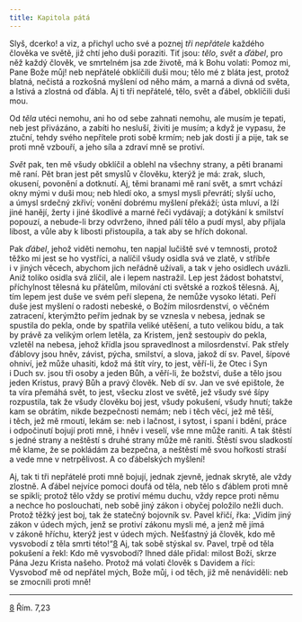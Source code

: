 ```yaml
---
title: Kapitola pátá
---
```


Slyš, dcerko! a viz, a přichyl ucho své a poznej _tři nepřátele_ každého člověka ve světě, již chtí jeho duši poraziti. Tiť jsou: _tělo_, _svět_ a _ďábel_, pro něž každý člověk, ve smrtelném jsa zde životě, má k Bohu volati: Pomoz mi, Pane Bože můj! neb nepřátelé obklíčili duši mou; tělo mé z bláta jest, protož blatná, nečistá a rozkošná myšlení od něho mám, a marná a divná od světa, a lstivá a zlostná od ďábla. Aj ti tři nepřátelé, tělo, svět a ďábel, obklíčili duši mou.

Od _těla_ utéci nemohu, ani ho od sebe zahnati nemohu, ale musím je tepati, neb jest přivázáno, a zabíti ho nesluší, živiti je musím; a když je vypasu, že ztuční, tehdy svého nepřítele proti sobě krmím; neb jak dosti jí a pije, tak se proti mně vzbouří, a jeho síla a zdraví mně se protiví.

_Svět_ pak, ten mě všudy obklíčil a oblehl na všechny strany, a pěti branami mě raní. Pět bran jest pět smyslů v člověku, kterýž je má: zrak, sluch, okusení, povonění a dotknutí. Aj, těmi branami mě raní svět, a smrt vchází okny mými v duši mou; neb hledí oko, a smysl mysli převrátí; slyší ucho, a úmysl srdečný zkřiví; vonění dobrému myšlení překáží; ústa mluví, a lží jiné hanějí, žerty i jiné škodlivé a marné řeči vydávají; a dotýkání k smilství popouzí, a nebude-li brzy odvrženo, ihned pálí tělo a pudí mysl, aby přijala libost, a vůle aby k libosti přistoupila, a tak aby se hřích dokonal.

Pak _ďábel_, jehož viděti nemohu, ten napjal lučiště své v temnosti, protož těžko mi jest se ho vystříci, a nalíčil všudy osidla svá ve zlatě, v stříbře i v jiných věcech, abychom jich neřádně užívali, a tak v jeho osidlech uvázli. Aniž toliko osidla svá zlíčil, ale i lepem nastražil. Lep jest žádost bohatství, příchylnost tělesná ku přátelům, milování cti světské a rozkoš tělesná. Aj, tím lepem jest duše ve svém peří slepena, že nemůže vysoko létati. Peří duše jest myšlení o radosti nebeské, o Božím milosrdenství, o věčném zatracení, kterýmžto peřím jednak by se vznesla v nebesa, jednak se spustila do pekla, onde by spatřila veliké utěšení, a tuto velikou bídu, a tak by právě za velikým orlem letěla, za Kristem, jenž sestoupiv do pekla, vzletěl na nebesa, jehož křídla jsou spravedlnost a milosrdenství. Pak střely ďáblovy jsou hněv, závist, pýcha, smilství, a slova, jakož dí sv. Pavel, šípové ohniví, jež může uhasiti, kdož má štít víry, to jest, věří-li, že Otec i Syn i Duch sv. jsou tři osoby a jeden Bůh, a věří-li, že božství, duše a tělo jsou jeden Kristus, pravý Bůh a pravý člověk. Neb dí sv. Jan ve své epištole, že ta víra přemáhá svět, to jest, všecku zlost ve světě, jež všudy své šípy rozpustila, tak že všudy člověku boj jest, všudy pokušení, všudy hnutí; takže kam se obrátím, nikde bezpečnosti nemám; neb i těch věcí, jež mě těší, i těch, jež mě rmoutí, lekám se: neb i lačnost, i sytost, i spaní i bdění, práce i odpočinutí bojují proti mně, i hněv i veselí, vše mne může raniti. A tak štěstí s jedné strany a neštěstí s druhé strany může mě raniti. Štěstí svou sladkostí mě klame, že se pokládám za bezpečna, a neštěstí mě svou hořkostí straší a vede mne v netrpělivost. A co ďábelských myšlení!

Aj, tak ti tři nepřátelé proti mně bojují, jednak zjevně, jednak skrytě, ale vždy zlostně. A ďábel nejvíce pomoci doufá od těla, neb tělo s ďáblem proti mně se spikli; protož tělo vždy se protiví mému duchu, vždy repce proti němu a nechce ho poslouchati, neb sobě jiný zákon i obyčej položilo nežli duch. Protož těžký jest boj, tak že statečný bojovník sv. Pavel křičí, řka: „Vidím jiný zákon v údech mých, jenž se protiví zákonu mysli mé, a jenž mě jímá v zákoně hříchu, kterýž jest v údech mých. Nešťastný já člověk, kdo mě vysvobodí z těla smrti této!“[8](../Text/dcerka_010.xhtml#footnote-007) Aj, tak sobě stýskal sv. Pavel, trpě od těla pokušení a řekl: Kdo mě vysvobodí? Ihned dále přidal: milost Boží, skrze Pána Jezu Krista našeho. Protož má volati člověk s Davidem a říci: Vysvoboď mě od nepřátel mých, Bože můj, i od těch, již mě nenáviděli: neb se zmocnili proti mně!

* * *

[8](../Text/dcerka_010.xhtml#footnote-007-backlink) Řím. 7,23
